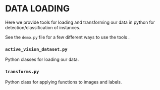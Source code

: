 # DATA LOADING

Here we provide tools for loading and transforming our data in python
 for detection/classification of instances.

See the `demo.py` file for a few different ways to use the tools .

### `active_vision_dataset.py`
Python classes for loading our data.

### `transforms.py`
Python class for applying functions to images and labels.




